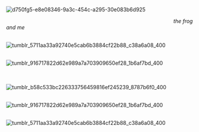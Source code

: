  ⠀⠀ ⠀⠀⠀ ⠀ ⠀⠀  ⠀⠀ ⠀  ⠀ ⠀ ⠀⠀ ⠀⠀⠀ ⠀ ⠀⠀ ⠀⠀ ⠀⠀ ⠀ ⠀⠀ ⠀ ⠀⠀ ⠀ ⠀ ⠀ ⠀ ⠀  ⠀![d750fg5-e8e08346-9a3c-454c-a295-30e083b6d925](https://github.com/user-attachments/assets/9f00e9bb-59a1-40ae-96b7-92ef71c92f75)

  ⠀⠀ ⠀⠀⠀ ⠀ ⠀⠀  ⠀ ⠀  ⠀⠀ ⠀
  ⠀⠀ ⠀⠀⠀ ⠀ ⠀⠀  ⠀⠀ ⠀  ⠀⠀ ⠀ ⠀ ⠀  ⠀⠀  ⠀ ⠀⠀⠀⠀ *the frog and me*

  ⠀⠀ ⠀⠀⠀ ⠀  ⠀⠀  ⠀⠀ ⠀⠀  ⠀⠀  ⠀⠀ ⠀⠀  ⠀⠀ 
  ⠀⠀ ⠀⠀⠀⠀ ![tumblr_5711aa33a92740e5cab6b3884cf22b88_c38a6a08_400](https://github.com/user-attachments/assets/f3083254-48c1-4a17-b7d9-af3d8b6642c9)



 ⠀⠀ ⠀⠀⠀  ⠀⠀ ⠀⠀⠀ ⠀ ⠀⠀  ⠀⠀ ⠀  ⠀⠀ ⠀ ⠀⠀⠀ ⠀⠀⠀⠀ ⠀![tumblr_916717822d62e989a7a703909650ef28_1b6af7bd_400](https://github.com/user-attachments/assets/8bf27540-4e86-4298-a1f5-c2ad74bed0c8)⠀ ⠀⠀  ⠀⠀ ⠀  ⠀⠀ ⠀ ⠀⠀ ⠀⠀⠀ ⠀ ⠀⠀ ⠀⠀ ⠀⠀ ⠀ ⠀⠀ ⠀ ⠀⠀ ⠀ ⠀⠀ ⠀
 
  ⠀⠀ ⠀⠀⠀ ⠀ ⠀⠀  ⠀⠀ ⠀  ⠀⠀ ⠀ ⠀⠀⠀ ⠀⠀ ⠀⠀ ⠀ ⠀ ⠀ ⠀  ![tumblr_b58c533bc226333756459816ef245239_8787b6f0_400](https://github.com/user-attachments/assets/d22e706d-bd27-4741-96c8-ccedc715040a)
  
 ⠀⠀ ⠀⠀⠀ ⠀ ⠀⠀  ⠀⠀ ⠀  ⠀⠀ ⠀ ⠀⠀⠀ ⠀⠀⠀⠀⠀ ⠀⠀ ⠀⠀ ⠀![tumblr_916717822d62e989a7a703909650ef28_1b6af7bd_400](https://github.com/user-attachments/assets/8bf27540-4e86-4298-a1f5-c2ad74bed0c8)

  ⠀⠀ ⠀⠀⠀ ⠀  ⠀⠀  ⠀⠀ ⠀⠀  ⠀⠀  ⠀⠀ ⠀⠀  ⠀⠀ 
  ⠀⠀ ⠀⠀⠀⠀  ![tumblr_5711aa33a92740e5cab6b3884cf22b88_c38a6a08_400](https://github.com/user-attachments/assets/f3083254-48c1-4a17-b7d9-af3d8b6642c9)

 ⠀⠀ ⠀⠀⠀ ⠀ ⠀⠀  ⠀⠀ ⠀  ⠀⠀ ⠀ ⠀⠀ ⠀⠀⠀ ⠀ ⠀⠀ ⠀⠀ ⠀⠀ ⠀ ⠀⠀ ⠀ ⠀⠀ ⠀ ⠀⠀ ⠀
